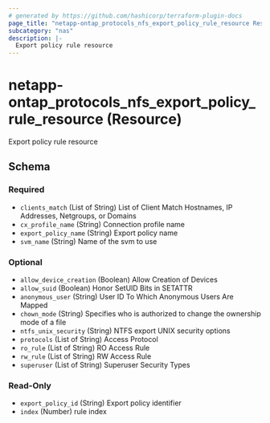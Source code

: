 ```yaml
---
# generated by https://github.com/hashicorp/terraform-plugin-docs
page_title: "netapp-ontap_protocols_nfs_export_policy_rule_resource Resource - terraform-provider-netapp-ontap"
subcategory: "nas"
description: |-
  Export policy rule resource
---
```


# netapp-ontap_protocols_nfs_export_policy_rule_resource (Resource)

Export policy rule resource



<!-- schema generated by tfplugindocs -->
## Schema

### Required

- `clients_match` (List of String) List of Client Match Hostnames, IP Addresses, Netgroups, or Domains
- `cx_profile_name` (String) Connection profile name
- `export_policy_name` (String) Export policy name
- `svm_name` (String) Name of the svm to use

### Optional

- `allow_device_creation` (Boolean) Allow Creation of Devices
- `allow_suid` (Boolean) Honor SetUID Bits in SETATTR
- `anonymous_user` (String) User ID To Which Anonymous Users Are Mapped
- `chown_mode` (String) Specifies who is authorized to change the ownership mode of a file
- `ntfs_unix_security` (String) NTFS export UNIX security options
- `protocols` (List of String) Access Protocol
- `ro_rule` (List of String) RO Access Rule
- `rw_rule` (List of String) RW Access Rule
- `superuser` (List of String) Superuser Security Types

### Read-Only

- `export_policy_id` (String) Export policy identifier
- `index` (Number) rule index


